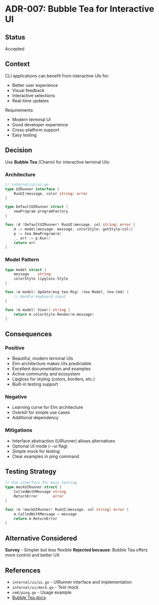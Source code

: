 # ADR-007: Bubble Tea for Interactive UI

## Status
Accepted

## Context

CLI applications can benefit from interactive UIs for:
- Better user experience
- Visual feedback
- Interactive selections
- Real-time updates

Requirements:
- Modern terminal UI
- Good developer experience
- Cross-platform support
- Easy testing

## Decision

Use **Bubble Tea** (Charm) for interactive terminal UIs:

### Architecture

```go
// internal/ui/ui.go
type UIRunner interface {
    RunUI(message, color string) error
}

type DefaultUIRunner struct {
    newProgram programFactory
}

func (d *DefaultUIRunner) RunUI(message, col string) error {
    m := model{message: message, colorStyle: getStyle(col)}
    p := tea.NewProgram(m)
    _, err := p.Run()
    return err
}
```

### Model Pattern

```go
type model struct {
    message    string
    colorStyle lipgloss.Style
}

func (m model) Update(msg tea.Msg) (tea.Model, tea.Cmd) {
    // Handle keyboard input
}

func (m model) View() string {
    return m.colorStyle.Render(m.message)
}
```

## Consequences

### Positive
- Beautiful, modern terminal UIs
- Elm-architecture makes UIs predictable
- Excellent documentation and examples
- Active community and ecosystem
- Lipgloss for styling (colors, borders, etc.)
- Built-in testing support

### Negative
- Learning curve for Elm architecture
- Overkill for simple use cases
- Additional dependency

### Mitigations
- Interface abstraction (UIRunner) allows alternatives
- Optional UI mode (--ui flag)
- Simple mock for testing
- Clear examples in ping command

## Testing Strategy

```go
// Use interface for easy testing
type mockUIRunner struct {
    CalledWithMessage string
    ReturnError       error
}

func (m *mockUIRunner) RunUI(message, col string) error {
    m.CalledWithMessage = message
    return m.ReturnError
}
```

## Alternative Considered

**Survey** - Simpler but less flexible
**Rejected because**: Bubble Tea offers more control and better UX

## References
- `internal/ui/ui.go` - UIRunner interface and implementation
- `internal/ui/mock.go` - Test mock
- `cmd/ping.go` - Usage example
- [Bubble Tea docs](https://github.com/charmbracelet/bubbletea)
